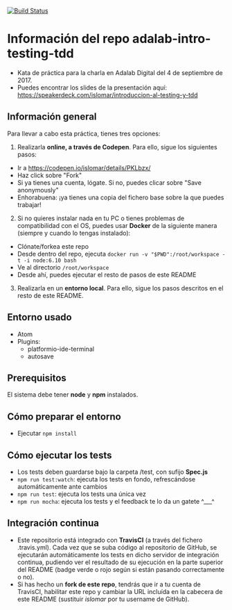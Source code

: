 [![Build Status](https://travis-ci.org/islomar/adalab-intro-testing-tdd.svg)](https://travis-ci.org/islomar/adalab-intro-testing-tdd)


# Información del repo adalab-intro-testing-tdd
* Kata de práctica para la charla en Adalab Digital del 4 de septiembre de 2017.
* Puedes encontrar los slides de la presentación aquí: https://speakerdeck.com/islomar/introduccion-al-testing-y-tdd

## Información general
Para llevar a cabo esta práctica, tienes tres opciones:
1. Realizarla **online, a través de Codepen**. Para ello, sigue los siguientes pasos:
  * Ir a https://codepen.io/islomar/details/PKLbzx/
  * Haz click sobre "Fork"
  * Si ya tienes una cuenta, lógate. Si no, puedes clicar sobre "Save anonymously"
  * Enhorabuena: ¡ya tienes una copia del fichero base sobre la que puedes trabajar!
2. Si no quieres instalar nada en tu PC o tienes problemas de compatibilidad con el OS, puedes usar **Docker** de la siguiente manera (siempre y cuando lo tengas instalado):
  * Clónate/forkea este repo
  * Desde dentro del repo, ejecuta `docker run -v "$PWD":/root/workspace -t -i node:6.10 bash`
  * Ve al directorio `/root/workspace`
  * Desde ahí, puedes ejecutar el resto de pasos de este README
3. Realizarla en un **entorno local**. Para ello, sigue los pasos descritos en el resto de este README.

## Entorno usado
* Atom
* Plugins:
  * platformio-ide-terminal
  * autosave

## Prerequisitos
El sistema debe tener **node** y **npm** instalados.


## Cómo preparar el entorno
* Ejecutar `npm install`


## Cómo ejecutar los tests
* Los tests deben guardarse bajo la carpeta /test, con sufijo **Spec.js**
* `npm run test:watch`: ejecuta los tests en fondo, refrescándose automáticamente ante cambios
* `npm run test`: ejecuta los tests una única vez
* `npm run mocha`: ejecuta los tests y el feedback te lo da un gatete ^___^


## Integración continua
* Este repositorio está integrado con **TravisCI** (a través del fichero .travis.yml). Cada vez que se suba código al repositorio de GitHub, se ejecutarán automáticamente los tests en dicho servidor de integración continua, pudiendo ver el resultado de su ejecución en la parte superior del README (badge verde o rojo según si están pasando correctamente o no).
* Si has hecho un **fork de este repo**, tendrás que ir a tu cuenta de TravisCI, habilitar este repo y cambiar la URL incluída en la cabecera de este README (sustituir *islomar* por tu username de GitHub).
